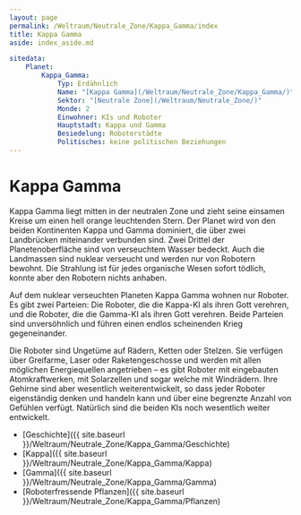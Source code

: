 ```yaml
---
layout: page
permalink: /Weltraum/Neutrale_Zone/Kappa_Gamma/index
title: Kappa Gamma
aside: index_aside.md

sitedata:
    Planet:
        Kappa_Gamma:
            Typ: Erdähnlich
            Name: "[Kappa Gamma](/Weltraum/Neutrale_Zone/Kappa_Gamma/)"
            Sektor: "[Neutrale Zone](/Weltraum/Neutrale_Zone/)"
            Monde: 2
            Einwohner: KIs und Roboter
            Hauptstadt: Kappa und Gamma
            Besiedelung: Roboterstädte
            Politisches: keine politischen Beziehungen
---
```


# Kappa Gamma

Kappa Gamma liegt mitten in der neutralen Zone und zieht seine einsamen Kreise um einen hell orange leuchtenden Stern. Der Planet wird von den beiden Kontinenten Kappa und Gamma dominiert, die über zwei Landbrücken miteinander verbunden sind. Zwei Drittel der Planetenoberfläche sind von verseuchtem Wasser bedeckt. Auch die Landmassen sind nuklear verseucht und werden nur von Robotern bewohnt. Die Strahlung ist für jedes organische Wesen sofort tödlich, konnte aber den Robotern nichts anhaben.

Auf dem nuklear verseuchten Planeten Kappa Gamma wohnen nur Roboter. Es gibt zwei Parteien: Die Roboter, die die Kappa-KI als ihren Gott verehren, und die Roboter, die die Gamma-KI als ihren Gott verehren. Beide Parteien sind unversöhnlich und führen einen endlos scheinenden Krieg gegeneinander.

Die Roboter sind Ungetüme auf Rädern, Ketten oder Stelzen. Sie verfügen über Greifarme, Laser oder Raketengeschosse und werden mit allen möglichen Energiequellen angetrieben &ndash; es gibt Roboter mit eingebauten Atomkraftwerken, mit Solarzellen und sogar welche mit Windrädern. Ihre Gehirne sind aber wesentlich weiterentwickelt, so dass jeder Roboter eigenständig denken und handeln kann und über eine begrenzte Anzahl von Gefühlen verfügt. Natürlich sind die beiden KIs noch wesentlich weiter entwickelt.

- [Geschichte]({{ site.baseurl }}/Weltraum/Neutrale_Zone/Kappa_Gamma/Geschichte)
- [Kappa]({{ site.baseurl }}/Weltraum/Neutrale_Zone/Kappa_Gamma/Kappa)
- [Gamma]({{ site.baseurl }}/Weltraum/Neutrale_Zone/Kappa_Gamma/Gamma)
- [Roboterfressende Pflanzen]({{ site.baseurl }}/Weltraum/Neutrale_Zone/Kappa_Gamma/Pflanzen)

